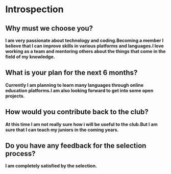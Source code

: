# **Introspection**

## **Why must we choose you?**

**I am very passionate about technology and coding.Becoming a member I believe that I can improve skills in various platforms and languages.I love working as a team and mentoring others about the things that come in the field of my knowledge.**



## **What is your plan for the next 6 months?**

**Currently I am planning to learn many languages through online education platforms.I am also looking forward to get into some open projects.**


## **How would you contribute back to the club?** 

**At this time I am not really sure how i will be useful to the club.But I am sure that I can teach my juniors in the coming years.**

## **Do you have any feedback for the selection process?**

**I am completely satisfied by the selection.**
